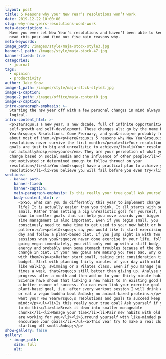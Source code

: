 ```yaml
---
layout: post
title: 5 Reasons why your New Year’s resolutions won’t work
date: 2019-12-22 10:00:00
slug: why-new-years-resolutions-wont-work
meta-description: >-
  Have you ever set New Year's resolutions and haven't been able to keep them?
  Read this post and find out five main reasons why.
meta-keywords:
image_path: /images/style/maja-stock-style3.jpg
banner-1_path: /images/style/maja-stock-47.jpg
banner-fixed: true
categories:
  - journal
tags:
  - opinion
  - productivity
author: Jake Snow
image-1_path: /images/style/maja-stock-style3.jpg
image-1-caption:
image-2_path: /images/office/maja-content0.jpg
image-2-caption:
intro-paragraph-emphasis: >-
  Starting the new year off with a few personal changes in mind always seem
  logical.
intro-content_html: >-
  <p>It&rsquo;s a new year, a new decade, full of infinite opportunities for
  self-growth and self-development. These changes also go by the name New
  Year&rsquo;s Resolutions. Come February, and you&rsquo;ve probably forgotten
  about most of them.</p><p>Here&rsquo;s 5 reasons why New Year&rsquo;s
  resolutions never survive the first month:</p><ol><li>Your resolutions or
  goals are just to big and unrealistic to achieve</li><li>Your resolutions are
  not actually&nbsp;<em>yours</em>. They are your perception of what you should
  change based on social media and the influence of other people</li><li>You are
  not motivated or determined enough to follow through on your
  resolution</li><li>You don&rsquo;t have a practical plan to achieve your
  resolution</li><li>You believe you will fail before you even try</li></ol>
sections:
  - banner_path:
    banner-fixed:
    banner-caption:
    main-paragraph-emphasis: Is this really your true goal? Ask yourself if you want to do this
    body-content_html: >-
      <p>So, what can you do differently this year to implement change in your
      life? It is actually easier than you think. It all starts with something
      small. Rather than setting a big unrealistic goal for yourself, break it
      down in smaller goals that can help you move towards your bigger end goal.
      Time management is also important. Even if you begin small, you
      consciously need to make time to get used to your new habit or behavioural
      pattern.</p><p>Let&rsquo;s say you would like to start exercising every
      day and follow a plant-based diet. If you jump right in with two hour gym
      sessions when you&rsquo;ve never done exercise in your life, followed by
      going vegan immediately, you will only end up with a stiff body, lacking
      energy and probably even some stomach troubles because of the drastic
      change in diet. If your new goals are making you feel bad, why continue
      with them?</p><p>Rather start small, taking into consideration time and
      budget. Start with planning thirty minutes of your day with mild exercise
      like walking, swimming or a Pilates class. Even if you manage just three
      times a week, that&rsquo;s still better than giving up. Analyse your
      progress after a month and then add on to your thirty-minute habit.
      Science have shown that linking a new habit to an existing good habit has
      a better chance of success. You can even link your exercise goal with your
      plant-based goal, i.e. after every workout session I will drink a smoothie
      or eat a vegan buddha bowl &ndash; no animal-based proteins.</p><p>If you
      want your New Year&rsquo;s resolutions and goals to succeed keep this in
      mind:</p><ul><li>Is this really your true goal? Ask yourself if you want
      to do this</li><li>Break it down into smaller manageable
      chunks</li><li>Manage your time</li><li>Pair new habits with old ones that
      are working for you</li><li>Surround yourself with like-minded people who
      encourage your goals</li></ul><p>This year try to make a real change by
      starting off small.&nbsp;</p>
show-gallery: false
gallery:
  - image_path:
    size: full
    alt:
---
```

